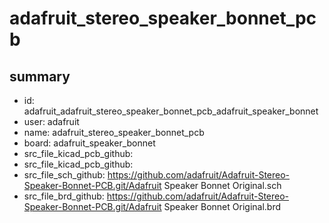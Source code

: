 # adafruit_stereo_speaker_bonnet_pcb
 
## summary 
* id: adafruit_adafruit_stereo_speaker_bonnet_pcb_adafruit_speaker_bonnet
* user: adafruit
* name: adafruit_stereo_speaker_bonnet_pcb
* board: adafruit_speaker_bonnet
* src_file_kicad_pcb_github: 
* src_file_kicad_pcb_github: 
* src_file_sch_github: https://github.com/adafruit/Adafruit-Stereo-Speaker-Bonnet-PCB.git/Adafruit Speaker Bonnet Original.sch
* src_file_brd_github: https://github.com/adafruit/Adafruit-Stereo-Speaker-Bonnet-PCB.git/Adafruit Speaker Bonnet Original.brd




